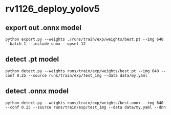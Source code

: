 # rv1126_deploy_yolov5

## export out .onnx model
```
python export.py --weights ./runs/train/exp/weights/best.pt --img 640 --batch 1 --include onnx --opset 12
```

## detect .pt model
```
python detect.py --weights runs/train/exp/weights/best.pt --img 640 --conf 0.25 --source runs/train/exp/test_img --data data/my.yaml
```

## detect .onnx model
```
python detect.py --weights runs/train/exp/weights/best.onnx --img 640 --conf 0.25 --source runs/train/exp/test_img --data data/my.yaml --dnn
```

